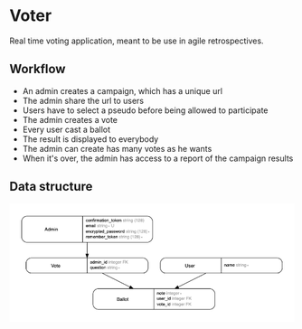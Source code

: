 # Voter

Real time voting application, meant to be use in agile retrospectives.

## Workflow

- An admin creates a campaign, which has a unique url
- The admin share the url to users
- Users have to select a pseudo before being allowed to participate
- The admin creates a vote
- Every user cast a ballot
- The result is displayed to everybody
- The admin can create has many votes as he wants
- When it's over, the admin has access to a report of the campaign results


## Data structure

![ERD](https://raw.githubusercontent.com/Ruff9/voter/master/erd.png)
